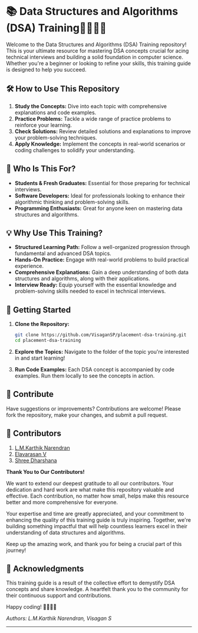 # 📚 Data Structures and Algorithms (DSA) Training👨‍💻👩‍💻

Welcome to the Data Structures and Algorithms (DSA) Training repository! This is your ultimate resource for mastering DSA concepts crucial for acing technical interviews and building a solid foundation in computer science. Whether you're a beginner or looking to refine your skills, this training guide is designed to help you succeed.

## 🛠 How to Use This Repository

1. **Study the Concepts:** Dive into each topic with comprehensive explanations and code examples.
2. **Practice Problems:** Tackle a wide range of practice problems to reinforce your learning.
3. **Check Solutions:** Review detailed solutions and explanations to improve your problem-solving techniques.
4. **Apply Knowledge:** Implement the concepts in real-world scenarios or coding challenges to solidify your understanding.

## 🎯 Who Is This For?

- **Students & Fresh Graduates:** Essential for those preparing for technical interviews.
- **Software Developers:** Ideal for professionals looking to enhance their algorithmic thinking and problem-solving skills.
- **Programming Enthusiasts:** Great for anyone keen on mastering data structures and algorithms.

## 💡 Why Use This Training?

- **Structured Learning Path:** Follow a well-organized progression through fundamental and advanced DSA topics.
- **Hands-On Practice:** Engage with real-world problems to build practical experience.
- **Comprehensive Explanations:** Gain a deep understanding of both data structures and algorithms, along with their applications.
- **Interview Ready:** Equip yourself with the essential knowledge and problem-solving skills needed to excel in technical interviews.

## 🚀 Getting Started

1. **Clone the Repository:**

   ```bash
   git clone https://github.com/VisaganSP/placement-dsa-training.git
   cd placement-dsa-training
   ```

2. **Explore the Topics:** Navigate to the folder of the topic you're interested in and start learning!

3. **Run Code Examples:** Each DSA concept is accompanied by code examples. Run them locally to see the concepts in action.

## 🎉 Contribute

Have suggestions or improvements? Contributions are welcome! Please fork the repository, make your changes, and submit a pull request.

## 🎉 Contributors

1. [L.M.Karthik Narendran](https://github.com/karthiknarendran)
2. [Elavarasan V](https://github.com/Ela160403)
3. [Shree Dharshana]()

**Thank You to Our Contributors!**

We want to extend our deepest gratitude to all our contributors. Your dedication and hard work are what make this repository valuable and effective. Each contribution, no matter how small, helps make this resource better and more comprehensive for everyone.

Your expertise and time are greatly appreciated, and your commitment to enhancing the quality of this training guide is truly inspiring. Together, we're building something impactful that will help countless learners excel in their understanding of data structures and algorithms.

Keep up the amazing work, and thank you for being a crucial part of this journey!

## 🙌 Acknowledgments

This training guide is a result of the collective effort to demystify DSA concepts and share knowledge. A heartfelt thank you to the community for their continuous support and contributions.

Happy coding! 👨‍💻👩‍💻

_Authors: L.M.Karthik Narendran, Visagan S_

---
